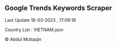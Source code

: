 

## Google Trends Keywords Scraper 
 
Last Update 18-03-2023 , 17:09:18

Country List :
VIETNAM.json



© Abdul Muttaqin 
